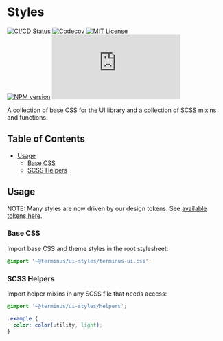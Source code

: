 <h1>Styles</h1>

[![CI/CD Status][github-action-badge]][github-action-link] [![Codecov][codecov-badge]][codecov-project] [![MIT License][license-image]][license-url]  
[![NPM version][npm-version-image]][npm-package] [![Library size][file-size-badge]][raw-distribution-css]

A collection of base CSS for the UI library and a collection of SCSS mixins and functions.

<!-- START doctoc generated TOC please keep comment here to allow auto update -->
<!-- DON'T EDIT THIS SECTION, INSTEAD RE-RUN doctoc TO UPDATE -->
## Table of Contents

- [Usage](#usage)
  - [Base CSS](#base-css)
  - [SCSS Helpers](#scss-helpers)

<!-- END doctoc generated TOC please keep comment here to allow auto update -->

## Usage

NOTE: Many styles are now driven by our design tokens. See [available tokens here][tokens].

### Base CSS

Import base CSS and theme styles in the root stylesheet:

```scss
@import '~@terminus/ui-styles/terminus-ui.css';
```

### SCSS Helpers

Import helper mixins in any SCSS file that needs access:

```scss
@import '~@terminus/ui-styles/helpers';

.example {
  color: color(utility, light);
}
```

<!-- Links -->
[tokens]:               ../../design-tokens/
[license-url]:          https://github.com/GetTerminus/terminus-oss/blob/release/LICENSE
[license-image]:        http://img.shields.io/badge/license-MIT-blue.svg
[codecov-project]:      https://codecov.io/gh/GetTerminus/terminus-oss
[codecov-badge]:        https://codecov.io/gh/GetTerminus/terminus-oss/branch/release/graph/badge.svg
[npm-version-image]:    http://img.shields.io/npm/v/@terminus/ui-styles.svg
[npm-package]:          https://www.npmjs.com/package/@terminus/ui-styles
[github-action-badge]:  https://github.com/GetTerminus/terminus-oss/workflows/Release%20CI/badge.svg
[github-action-link]:   https://github.com/GetTerminus/terminus-oss/actions?query=workflow%3A%22CI+Release%22
[file-size-badge]:      http://img.badgesize.io/https://unpkg.com/@terminus/ui-styles/terminus-ui.css?compression=gzip
[raw-distribution-css]: https://unpkg.com/@terminus/ui-styles/terminus-ui.css
